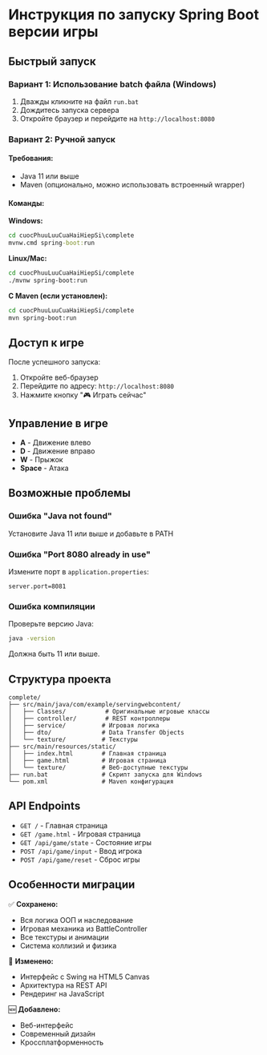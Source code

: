 # Инструкция по запуску Spring Boot версии игры

## Быстрый запуск

### Вариант 1: Использование batch файла (Windows)
1. Дважды кликните на файл `run.bat`
2. Дождитесь запуска сервера
3. Откройте браузер и перейдите на `http://localhost:8080`

### Вариант 2: Ручной запуск

#### Требования:
- Java 11 или выше
- Maven (опционально, можно использовать встроенный wrapper)

#### Команды:

**Windows:**
```cmd
cd cuocPhuuLuuCuaHaiHiepSi\complete
mvnw.cmd spring-boot:run
```

**Linux/Mac:**
```bash
cd cuocPhuuLuuCuaHaiHiepSi/complete
./mvnw spring-boot:run
```

**С Maven (если установлен):**
```bash
cd cuocPhuuLuuCuaHaiHiepSi/complete
mvn spring-boot:run
```

## Доступ к игре

После успешного запуска:
1. Откройте веб-браузер
2. Перейдите по адресу: `http://localhost:8080`
3. Нажмите кнопку "🎮 Играть сейчас"

## Управление в игре

- **A** - Движение влево
- **D** - Движение вправо  
- **W** - Прыжок
- **Space** - Атака

## Возможные проблемы

### Ошибка "Java not found"
Установите Java 11 или выше и добавьте в PATH

### Ошибка "Port 8080 already in use"
Измените порт в `application.properties`:
```properties
server.port=8081
```

### Ошибка компиляции
Проверьте версию Java:
```bash
java -version
```
Должна быть 11 или выше.

## Структура проекта

```
complete/
├── src/main/java/com/example/servingwebcontent/
│   ├── Classes/           # Оригинальные игровые классы
│   ├── controller/        # REST контроллеры
│   ├── service/          # Игровая логика
│   ├── dto/              # Data Transfer Objects
│   └── texture/          # Текстуры
├── src/main/resources/static/
│   ├── index.html        # Главная страница
│   ├── game.html         # Игровая страница
│   └── texture/          # Веб-доступные текстуры
├── run.bat               # Скрипт запуска для Windows
└── pom.xml               # Maven конфигурация
```

## API Endpoints

- `GET /` - Главная страница
- `GET /game.html` - Игровая страница
- `GET /api/game/state` - Состояние игры
- `POST /api/game/input` - Ввод игрока
- `POST /api/game/reset` - Сброс игры

## Особенности миграции

✅ **Сохранено:**
- Вся логика ООП и наследование
- Игровая механика из BattleController
- Все текстуры и анимации
- Система коллизий и физика

🔄 **Изменено:**
- Интерфейс с Swing на HTML5 Canvas
- Архитектура на REST API
- Рендеринг на JavaScript

🆕 **Добавлено:**
- Веб-интерфейс
- Современный дизайн
- Кроссплатформенность 